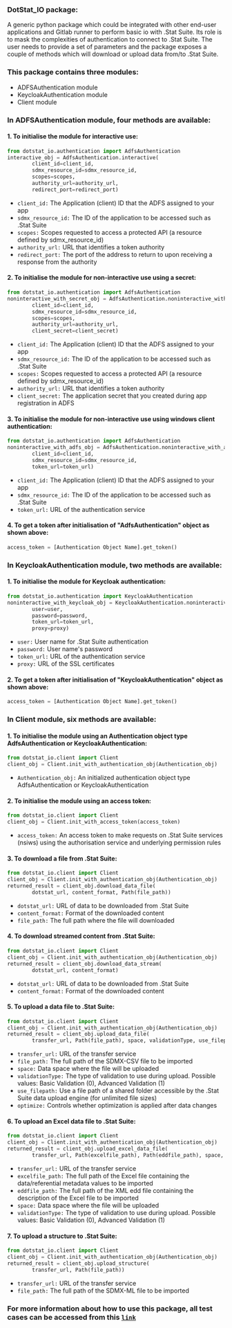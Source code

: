 ### DotStat_IO package: 
A generic python package which could be integrated with other end-user applications and Gitlab runner to perform basic io with .Stat Suite. 
Its role is to mask the complexities of authentication to connect to .Stat Suite.
The user needs to provide a set of parameters and the package exposes a couple of methods which will download or upload data from/to .Stat Suite.

### This package contains three modules:
- ADFSAuthentication module
- KeycloakAuthentication module
- Client module

### In ADFSAuthentication module, four methods are available:
#### 1. To initialise the module for interactive use:
```python
from dotstat_io.authentication import AdfsAuthentication
interactive_obj = AdfsAuthentication.interactive(
        client_id=client_id,
        sdmx_resource_id=sdmx_resource_id,
        scopes=scopes,
        authority_url=authority_url,
        redirect_port=redirect_port)

```
* `client_id:` The Application (client) ID that the ADFS assigned to your app
* `sdmx_resource_id:` The ID of the application to be accessed such as .Stat Suite
* `scopes:` Scopes requested to access a protected API (a resource defined by sdmx_resource_id)
* `authority_url:` URL that identifies a token authority
* `redirect_port:` The port of the address to return to upon receiving a response from the authority

#### 2. To initialise the module for non-interactive use using a secret: 
```python
from dotstat_io.authentication import AdfsAuthentication
noninteractive_with_secret_obj = AdfsAuthentication.noninteractive_with_secret(
        client_id=client_id,
        sdmx_resource_id=sdmx_resource_id,
        scopes=scopes,
        authority_url=authority_url,
        client_secret=client_secret)

```
* `client_id:` The Application (client) ID that the ADFS assigned to your app
* `sdmx_resource_id:` The ID of the application to be accessed such as .Stat Suite
* `scopes:` Scopes requested to access a protected API (a resource defined by sdmx_resource_id)
* `authority_url:` URL that identifies a token authority
* `client_secret:` The application secret that you created during app registration in ADFS

#### 3. To initialise the module for non-interactive use using windows client authentication:
```python
from dotstat_io.authentication import AdfsAuthentication
noninteractive_with_adfs_obj = AdfsAuthentication.noninteractive_with_adfs(
        client_id=client_id,
        sdmx_resource_id=sdmx_resource_id,
        token_url=token_url)

```
* `client_id:` The Application (client) ID that the ADFS assigned to your app
* `sdmx_resource_id:` The ID of the application to be accessed such as .Stat Suite
* `token_url:` URL of the authentication service

#### 4. To get a token after initialisation of "AdfsAuthentication" object as shown above: 
```python
access_token = [Authentication Object Name].get_token()
```

### In KeycloakAuthentication module, two methods are available:
#### 1. To initialise the module for Keycloak authentication:
```python
from dotstat_io.authentication import KeycloakAuthentication
noninteractive_with_keycloak_obj = KeycloakAuthentication.noninteractive_with_secret(
        user=user,
        password=password, 
        token_url=token_url, 
        proxy=proxy)

```
* `user:` User name for .Stat Suite authentication
* `password:` User name's password
* `token_url:` URL of the authentication service
* `proxy:` URL of the SSL certificates

#### 2. To get a token after initialisation of "KeycloakAuthentication" object as shown above: 
```python
access_token = [Authentication Object Name].get_token()
```

### In Client module, six methods are available:
#### 1. To initialise the module using an Authentication object type AdfsAuthentication or KeycloakAuthentication:
```python
from dotstat_io.client import Client
client_obj = Client.init_with_authentication_obj(Authentication_obj)
```
* `Authentication_obj:` An initialized authentication object type AdfsAuthentication or KeycloakAuthentication

#### 2. To initialise the module using an access token:
```python
from dotstat_io.client import Client
client_obj = Client.init_with_access_token(access_token)
```
* `access_token:` An access token to make requests on .Stat Suite services (nsiws) using the authorisation service and underlying permission rules

#### 3. To download a file from .Stat Suite:
```python
from dotstat_io.client import Client
client_obj = Client.init_with_authentication_obj(Authentication_obj)
returned_result = client_obj.download_data_file(
        dotstat_url, content_format, Path(file_path))
```
* `dotstat_url:` URL of data to be downloaded from .Stat Suite
* `content_format:` Format of the downloaded content
* `file_path:` The full path where the file will downloaded

#### 4. To download streamed content from .Stat Suite:
```python
from dotstat_io.client import Client
client_obj = Client.init_with_authentication_obj(Authentication_obj)
returned_result = client_obj.download_data_stream(
        dotstat_url, content_format)
```
* `dotstat_url:` URL of data to be downloaded from .Stat Suite
* `content_format:` Format of the downloaded content

#### 5. To upload a data file to .Stat Suite:
```python
from dotstat_io.client import Client
client_obj = Client.init_with_authentication_obj(Authentication_obj)
returned_result = client_obj.upload_data_file(
        transfer_url, Path(file_path), space, validationType, use_filepath, optimize)
```
* `transfer_url:` URL of the transfer service
* `file_path:` The full path of the SDMX-CSV file to be imported
* `space:` Data space where the file will be uploaded
* `validationType:` The type of validation to use during upload. Possible values: Basic Validation (0), Advanced Validation (1)
* `use_filepath:` Use a file path of a shared folder accessible by the .Stat Suite data upload engine (for unlimited file sizes)
* `optimize:` Controls whether optimization is applied after data changes

#### 6. To upload an Excel data file to .Stat Suite:
```python
from dotstat_io.client import Client
client_obj = Client.init_with_authentication_obj(Authentication_obj)
returned_result = client_obj.upload_excel_data_file(
        transfer_url, Path(excelfile_path), Path(eddfile_path), space, validationType)
```
* `transfer_url:` URL of the transfer service
* `excelfile_path:` The full path of the Excel file containing the data/referential metadata values to be imported
* `eddfile_path:` The full path of the XML edd file containing the description of the Excel file to be imported
* `space:` Data space where the file will be uploaded
* `validationType:` The type of validation to use during upload. Possible values: Basic Validation (0), Advanced Validation (1)

#### 7. To upload a structure to .Stat Suite:
```python
from dotstat_io.client import Client
client_obj = Client.init_with_authentication_obj(Authentication_obj)
returned_result = client_obj.upload_structure(
        transfer_url, Path(file_path))
```
* `transfer_url:` URL of the transfer service
* `file_path:` The full path of the SDMX-ML file to be imported

### For more information about how to use this package, all test cases can be accessed from this [`link`](https://gitlab.algobank.oecd.org/SD_ENGINEERING/dotstat_io/dotstat_io-package/-/blob/main/tests/test_cases.py)
